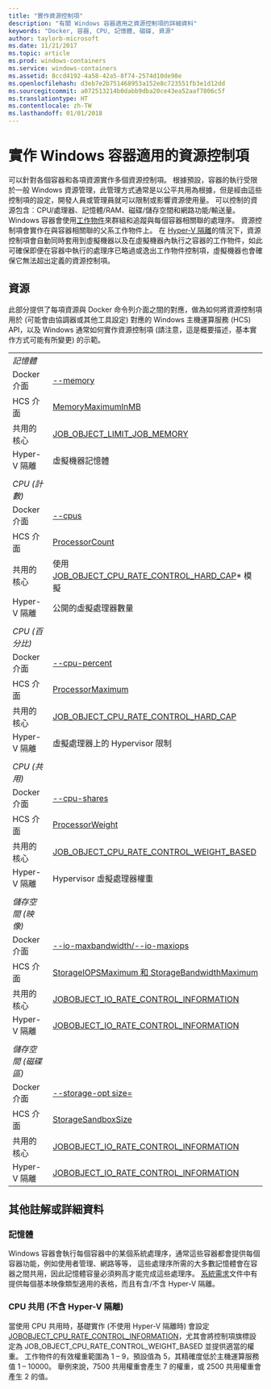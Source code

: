 ```yaml
---
title: "實作資源控制項"
description: "有關 Windows 容器適用之資源控制項的詳細資料"
keywords: "Docker, 容器, CPU, 記憶體, 磁碟, 資源"
author: taylorb-microsoft
ms.date: 11/21/2017
ms.topic: article
ms.prod: windows-containers
ms.service: windows-containers
ms.assetid: 8ccd4192-4a58-42a5-8f74-2574d10de98e
ms.openlocfilehash: d3eb7e2b751468953a152e8c723551fb3e1d12dd
ms.sourcegitcommit: a072513214b0dabb9dba20ce43ea52aaf7806c5f
ms.translationtype: HT
ms.contentlocale: zh-TW
ms.lasthandoff: 01/01/2018
---
```

# <a name="implementing-resource-controls-for-windows-containers"></a>實作 Windows 容器適用的資源控制項
可以針對各個容器和各項資源實作多個資源控制項。  根據預設，容器的執行受限於一般 Windows 資源管理，此管理方式通常是以公平共用為根據，但是經由這些控制項的設定，開發人員或管理員就可以限制或影響資源使用量。  可以控制的資源包含︰CPU/處理器、記憶體/RAM、磁碟/儲存空間和網路功能/輸送量。
Windows 容器會使用[工作物件]( https://msdn.microsoft.com/en-us/library/windows/desktop/ms684161(v=vs.85).aspx)來群組和追蹤與每個容器相關聯的處理序。  資源控制項會實作在與容器相關聯的父系工作物件上。  在 [Hyper-V 隔離](https://docs.microsoft.com/en-us/virtualization/windowscontainers/about/index#windows-container-types)的情況下，資源控制項會自動同時套用到虛擬機器以及在虛擬機器內執行之容器的工作物件，如此可確保即便在容器中執行的處理序已略過或逸出工作物件控制項，虛擬機器也會確保它無法超出定義的資源控制項。

## <a name="resources"></a>資源
此部分提供了每項資源與 Docker 命令列介面之間的對應，做為如何將資源控制項用於 (可能會由協調器或其他工具設定) 對應的 Windows 主機運算服務 (HCS) API，以及 Windows 通常如何實作資源控制項 (請注意，這是概要描述，基本實作方式可能有所變更) 的示範。

|  | |
| ----- | ------|
| *記憶體* ||
| Docker 介面 | [--memory](https://docs.docker.com/engine/admin/resource_constraints/#memory) |
| HCS 介面 | [MemoryMaximumInMB]( https://github.com/Microsoft/hcsshim/blob/b144c605002d4086146ca1c15c79e56bfaadc2a7/interface.go#L67) |
| 共用的核心 | [JOB_OBJECT_LIMIT_JOB_MEMORY](https://msdn.microsoft.com/en-us/library/windows/desktop/ms684147(v=vs.85).aspx) |
| Hyper-V 隔離 | 虛擬機器記憶體 |
| ||
| *CPU (計數)* ||
| Docker 介面 | [--cpus](https://docs.docker.com/engine/admin/resource_constraints/#cpu) |
| HCS 介面 | [ProcessorCount]( https://github.com/Microsoft/hcsshim/blob/b144c605002d4086146ca1c15c79e56bfaadc2a7/interface.go#L67) |
| 共用的核心 | 使用 [JOB_OBJECT_CPU_RATE_CONTROL_HARD_CAP](https://msdn.microsoft.com/en-us/library/windows/desktop/hh448384(v=vs.85).aspx)* 模擬 |
| Hyper-V 隔離 | 公開的虛擬處理器數量 |
| ||
| *CPU (百分比)* ||
| Docker 介面 | [--cpu-percent](https://docs.docker.com/engine/admin/resource_constraints/#cpu) |
| HCS 介面 | [ProcessorMaximum](https://github.com/Microsoft/hcsshim/blob/b144c605002d4086146ca1c15c79e56bfaadc2a7/interface.go#L67) |
| 共用的核心 | [JOB_OBJECT_CPU_RATE_CONTROL_HARD_CAP](https://msdn.microsoft.com/en-us/library/windows/desktop/hh448384(v=vs.85).aspx) |
| Hyper-V 隔離 | 虛擬處理器上的 Hypervisor 限制 |
| ||
| *CPU (共用)* ||
| Docker 介面 | [--cpu-shares](https://docs.docker.com/engine/admin/resource_constraints/#cpu) |
| HCS 介面 | [ProcessorWeight](https://github.com/Microsoft/hcsshim/blob/b144c605002d4086146ca1c15c79e56bfaadc2a7/interface.go#L67) |
| 共用的核心 | [JOB_OBJECT_CPU_RATE_CONTROL_WEIGHT_BASED](https://msdn.microsoft.com/en-us/library/windows/desktop/hh448384(v=vs.85).aspx) |
| Hyper-V 隔離 | Hypervisor 虛擬處理器權重 |
| ||
| *儲存空間 (映像)* ||
| Docker 介面 | [--io-maxbandwidth/--io-maxiops]( https://docs.docker.com/edge/engine/reference/commandline/run/#usage) |
| HCS 介面 | [StorageIOPSMaximum 和 StorageBandwidthMaximum](https://github.com/Microsoft/hcsshim/blob/b144c605002d4086146ca1c15c79e56bfaadc2a7/interface.go#L67) |
| 共用的核心 | [JOBOBJECT_IO_RATE_CONTROL_INFORMATION](https://msdn.microsoft.com/en-us/library/windows/desktop/mt280122(v=vs.85).aspx) |
| Hyper-V 隔離 | [JOBOBJECT_IO_RATE_CONTROL_INFORMATION](https://msdn.microsoft.com/en-us/library/windows/desktop/mt280122(v=vs.85).aspx) |
| ||
| *儲存空間 (磁碟區)* ||
| Docker 介面 | [--storage-opt size=]( https://docs.docker.com/edge/engine/reference/commandline/run/#set-storage-driver-options-per-container) |
| HCS 介面 | [StorageSandboxSize](https://github.com/Microsoft/hcsshim/blob/b144c605002d4086146ca1c15c79e56bfaadc2a7/interface.go#L67) |
| 共用的核心 | [JOBOBJECT_IO_RATE_CONTROL_INFORMATION](https://msdn.microsoft.com/en-us/library/windows/desktop/mt280122(v=vs.85).aspx) |
| Hyper-V 隔離 | [JOBOBJECT_IO_RATE_CONTROL_INFORMATION](https://msdn.microsoft.com/en-us/library/windows/desktop/mt280122(v=vs.85).aspx) |

## <a name="additional-notes-or-details"></a>其他註解或詳細資料
### <a name="memory"></a>記憶體
Windows 容器會執行每個容器中的某個系統處理序，通常這些容器都會提供每個容器功能，例如使用者管理、網路等等， 這些處理序所需的大多數記憶體會在容器之間共用，因此記憶體容量必須夠高才能完成這些處理序。  [系統需求](https://docs.microsoft.com/en-us/virtualization/windowscontainers/deploy-containers/system-requirements#memory-requirments)文件中有提供每個基本映像類型適用的表格，而且有含/不含 Hyper-V 隔離。

### <a name="cpu-shares-without-hyper-v-isolation"></a>CPU 共用 (不含 Hyper-V 隔離)
當使用 CPU 共用時，基礎實作 (不使用 Hyper-V 隔離時) 會設定 [JOBOBJECT_CPU_RATE_CONTROL_INFORMATION](https://msdn.microsoft.com/en-us/library/windows/desktop/hh448384(v=vs.85).aspx)，尤其會將控制項旗標設定為 JOB_OBJECT_CPU_RATE_CONTROL_WEIGHT_BASED 並提供適當的權重。  工作物件的有效權重範圍為 1 – 9，預設值為 5，其精確度低於主機運算服務值 1 – 10000。  舉例來說，7500 共用權重會產生 7 的權重，或 2500 共用權重會產生 2 的值。
